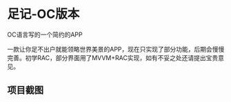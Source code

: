 # 足记-OC版本
OC语言写的一个简约的APP

一款让你足不出户就能领略世界美景的APP，现在只实现了部分功能，后期会慢慢完善。初学RAC，部分界面用了MVVM+RAC实现，如有不妥之处还请提出宝贵意见。

## 项目截图

